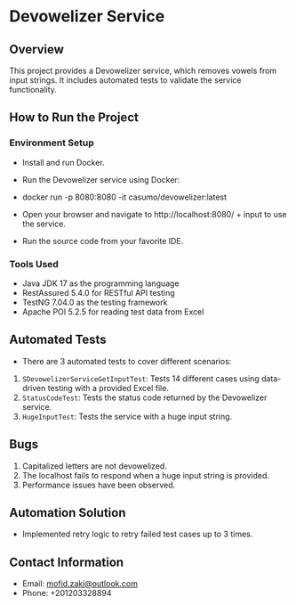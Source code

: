 # Devowelizer Service

## Overview
This project provides a Devowelizer service, which removes vowels from input strings. It includes automated tests to validate the service functionality.

## How to Run the Project

### Environment Setup
- Install and run Docker.
- Run the Devowelizer service using Docker:

- docker run -p 8080:8080 -it casumo/devowelizer:latest

- Open your browser and navigate to http://localhost:8080/ + input to use the service.
- Run the source code from your favorite IDE.

### Tools Used
- Java JDK 17 as the programming language
- RestAssured 5.4.0 for RESTful API testing
- TestNG 7.04.0 as the testing framework
- Apache POI 5.2.5 for reading test data from Excel

## Automated Tests
- There are 3 automated tests to cover different scenarios:
1. `SDevowelizerServiceGetInputTest`: Tests 14 different cases using data-driven testing with a provided Excel file.
2. `StatusCodeTest`: Tests the status code returned by the Devowelizer service.
3. `HugeInputTest`: Tests the service with a huge input string.

## Bugs
1. Capitalized letters are not devowelized.
2. The localhost fails to respond when a huge input string is provided.
3. Performance issues have been observed.

## Automation Solution
- Implemented retry logic to retry failed test cases up to 3 times.

## Contact Information
- Email: mofid.zaki@outlook.com
- Phone: +201203328894

